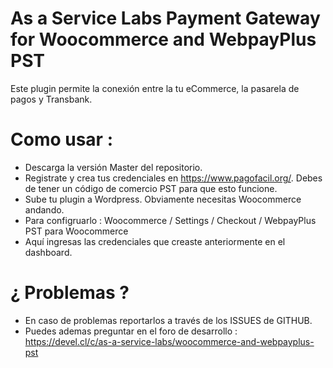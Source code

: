 # As a Service Labs Payment Gateway for Woocommerce and WebpayPlus PST

Este plugin permite la conexión entre la tu eCommerce, la pasarela de pagos y Transbank.

# Como usar : 
* Descarga la versión Master del repositorio.
* Registrate y crea tus credenciales en https://www.pagofacil.org/. Debes de tener un código de comercio PST para que esto funcione.
* Sube tu plugin a Wordpress. Obviamente necesitas Woocommerce andando.
* Para configruarlo : Woocommerce / Settings / Checkout / WebpayPlus PST para Woocommerce
* Aquí ingresas las credenciales que creaste anteriormente en el dashboard.
 
# ¿ Problemas ? 

* En caso de problemas reportarlos a través de los ISSUES de GITHUB.
* Puedes ademas preguntar en el foro de desarrollo : https://devel.cl/c/as-a-service-labs/woocommerce-and-webpayplus-pst



